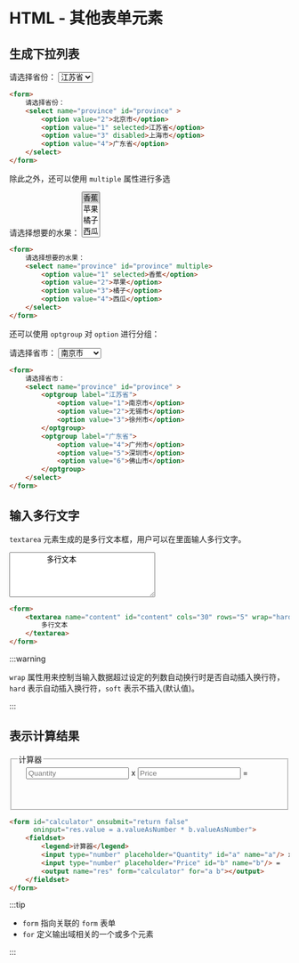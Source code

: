 # HTML - 其他表单元素
## 生成下拉列表

<div class="demo">
    <form>
    请选择省份：
    <select name="province" id="province" >
        <option value="2">北京市</option>
        <option value="1" selected>江苏省</option>
        <option value="3" disabled>上海市</option>
        <option value="4">广东省</option>
    </select>
</form>
</div>

```html
<form>
    请选择省份：
    <select name="province" id="province" >
        <option value="2">北京市</option>
        <option value="1" selected>江苏省</option>
        <option value="3" disabled>上海市</option>
        <option value="4">广东省</option>
    </select>
</form>
```

除此之外，还可以使用 `multiple` 属性进行多选

<div class="demo">
    <form>
    请选择想要的水果：
    <select name="province" id="province" multiple>
        <option value="1" selected>香蕉</option>
        <option value="2">苹果</option>
        <option value="3">橘子</option>
        <option value="4">西瓜</option>
    </select>
</form>
</div>

```html
<form>
    请选择想要的水果：
    <select name="province" id="province" multiple>
        <option value="1" selected>香蕉</option>
        <option value="2">苹果</option>
        <option value="3">橘子</option>
        <option value="4">西瓜</option>
    </select>
</form>
```

还可以使用 `optgroup` 对 `option` 进行分组：

<div class="demo">
    <form>
    请选择省市：
    <select name="province" id="province" >
        <optgroup label="江苏省">
            <option value="1">南京市</option>
            <option value="2">无锡市</option>
            <option value="3">徐州市</option>
        </optgroup>
        <optgroup label="广东省">
            <option value="4">广州市</option>
            <option value="5">深圳市</option>
            <option value="6">佛山市</option>
        </optgroup>
    </select>
</form>
</div>

```html
<form>
    请选择省市：
    <select name="province" id="province" >
        <optgroup label="江苏省">
            <option value="1">南京市</option>
            <option value="2">无锡市</option>
            <option value="3">徐州市</option>
        </optgroup>
        <optgroup label="广东省">
            <option value="4">广州市</option>
            <option value="5">深圳市</option>
            <option value="6">佛山市</option>
        </optgroup>
    </select>
</form>
```
## 输入多行文字

`textarea` 元素生成的是多行文本框，用户可以在里面输人多行文字。

<div class="demo">
    <form>
    <textarea name="content" id="content" cols="30" rows="5" wrap="hard">
    	多行文本
    </textarea>
</form>
</div>

```html
<form>
    <textarea name="content" id="content" cols="30" rows="5" wrap="hard">
    	多行文本
    </textarea>
</form>
```

:::warning

`wrap` 属性用来控制当输入数据超过设定的列数自动换行时是否自动插入换行符，`hard` 表示自动插入换行符，`soft` 表示不插入(默认值)。

:::

## 表示计算结果

<div class="demo">
    <form id="calculator" onsubmit="return false" oninput="res.value = a.valueAsNumber * b.valueAsNumber">
    <fieldset>
        <legend>计算器</legend>
        &nbsp;&nbsp;&nbsp;&nbsp;<input type="number" placeholder="Quantity" id="a" name="a"/> x
        <input type="number" placeholder="Price" id="b" name="b"/> =
        <output name="res" form="calculator" for="a b"></output>
        <p>
            <br/>
        </p>
    </fieldset>

</form>
</div>

```html
<form id="calculator" onsubmit="return false" 
      oninput="res.value = a.valueAsNumber * b.valueAsNumber">
    <fieldset>
        <legend>计算器</legend>
        <input type="number" placeholder="Quantity" id="a" name="a"/> x
        <input type="number" placeholder="Price" id="b" name="b"/> =
        <output name="res" form="calculator" for="a b"></output>
    </fieldset>
</form>
```
:::tip

- `form` 指向关联的 `form` 表单
- `for` 定义输出域相关的一个或多个元素

:::

